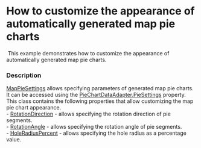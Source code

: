 # How to customize the appearance of automatically generated map pie charts


<p> This example demonstrates how to customize the appearance of automatically generated map pie charts.</p>


<h3>Description</h3>

<p><a href="https://documentation.devexpress.com/#WPF/clsDevExpressXpfMapMapPieSettingstopic">MapPieSettings</a> allows specifying parameters of generated map pie charts. It can be accessed using the&nbsp;<a href="https://documentation.devexpress.com/#WPF/DevExpressXpfMapPieChartDataAdapter_PieSettingstopic">PieChartDataAdapter.PieSettings</a> property.<br />This class contains the following properties that allow customizing the map pie chart appearance.<br />-&nbsp;<a href="https://documentation.devexpress.com/#WPF/DevExpressXpfMapMapPieSettings_RotationDirectiontopic">RotationDirection</a> - allows specifying the rotation direction of pie segments.<br />- <a href="https://isc.devexpress.com/Solution/Details/DevExpressXpfMapMapPieSettings">RotationAngle</a>&nbsp;- allows specifying the rotation angle of pie segments.<br />- <a href="https://documentation.devexpress.com/#WPF/DevExpressXpfMapMapPieSettings_HoleRadiusPercenttopic">HoleRadiusPercent</a>&nbsp;- allows specifying the hole radius as a percentage value.</p>

<br/>


